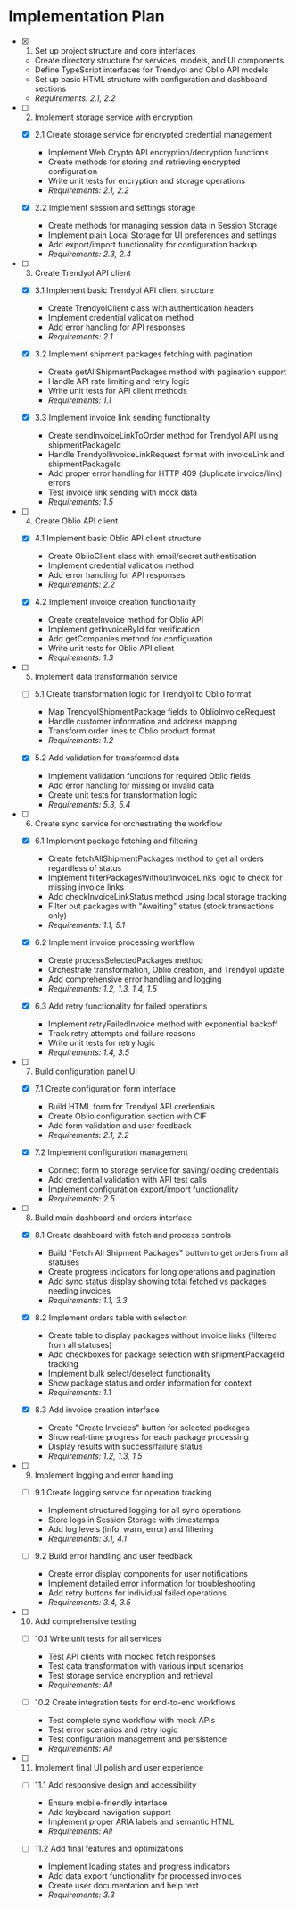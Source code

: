 # Implementation Plan

- [x] 1. Set up project structure and core interfaces





  - Create directory structure for services, models, and UI components
  - Define TypeScript interfaces for Trendyol and Oblio API models
  - Set up basic HTML structure with configuration and dashboard sections
  - _Requirements: 2.1, 2.2_

- [ ] 2. Implement storage service with encryption
  - [x] 2.1 Create storage service for encrypted credential management





    - Implement Web Crypto API encryption/decryption functions
    - Create methods for storing and retrieving encrypted configuration
    - Write unit tests for encryption and storage operations
    - _Requirements: 2.1, 2.2_

  - [x] 2.2 Implement session and settings storage






    - Create methods for managing session data in Session Storage
    - Implement plain Local Storage for UI preferences and settings
    - Add export/import functionality for configuration backup
    - _Requirements: 2.3, 2.4_

- [ ] 3. Create Trendyol API client
  - [x] 3.1 Implement basic Trendyol API client structure






    - Create TrendyolClient class with authentication headers
    - Implement credential validation method
    - Add error handling for API responses
    - _Requirements: 2.1_

  - [x] 3.2 Implement shipment packages fetching with pagination






    - Create getAllShipmentPackages method with pagination support
    - Handle API rate limiting and retry logic
    - Write unit tests for API client methods
    - _Requirements: 1.1_

  - [x] 3.3 Implement invoice link sending functionality






    - Create sendInvoiceLinkToOrder method for Trendyol API using shipmentPackageId
    - Handle TrendyolInvoiceLinkRequest format with invoiceLink and shipmentPackageId
    - Add proper error handling for HTTP 409 (duplicate invoice/link) errors
    - Test invoice link sending with mock data
    - _Requirements: 1.5_

- [ ] 4. Create Oblio API client
  - [x] 4.1 Implement basic Oblio API client structure






    - Create OblioClient class with email/secret authentication
    - Implement credential validation method
    - Add error handling for API responses
    - _Requirements: 2.2_

  - [x] 4.2 Implement invoice creation functionality






    - Create createInvoice method for Oblio API
    - Implement getInvoiceById for verification
    - Add getCompanies method for configuration
    - Write unit tests for Oblio API client
    - _Requirements: 1.3_

- [ ] 5. Implement data transformation service
  - [ ] 5.1 Create transformation logic for Trendyol to Oblio format






    - Map TrendyolShipmentPackage fields to OblioInvoiceRequest
    - Handle customer information and address mapping
    - Transform order lines to Oblio product format
    - _Requirements: 1.2_

  - [x] 5.2 Add validation for transformed data






    - Implement validation functions for required Oblio fields
    - Add error handling for missing or invalid data
    - Create unit tests for transformation logic
    - _Requirements: 5.3, 5.4_

- [ ] 6. Create sync service for orchestrating the workflow
  - [x] 6.1 Implement package fetching and filtering






    - Create fetchAllShipmentPackages method to get all orders regardless of status
    - Implement filterPackagesWithoutInvoiceLinks logic to check for missing invoice links
    - Add checkInvoiceLinkStatus method using local storage tracking
    - Filter out packages with "Awaiting" status (stock transactions only)
    - _Requirements: 1.1, 5.1_

  - [x] 6.2 Implement invoice processing workflow





    - Create processSelectedPackages method
    - Orchestrate transformation, Oblio creation, and Trendyol update
    - Add comprehensive error handling and logging
    - _Requirements: 1.2, 1.3, 1.4, 1.5_

  - [x] 6.3 Add retry functionality for failed operations





    - Implement retryFailedInvoice method with exponential backoff
    - Track retry attempts and failure reasons
    - Write unit tests for retry logic
    - _Requirements: 1.4, 3.5_

- [ ] 7. Build configuration panel UI
  - [x] 7.1 Create configuration form interface





    - Build HTML form for Trendyol API credentials
    - Create Oblio configuration section with CIF
    - Add form validation and user feedback
    - _Requirements: 2.1, 2.2_

  - [x] 7.2 Implement configuration management





    - Connect form to storage service for saving/loading credentials
    - Add credential validation with API test calls
    - Implement configuration export/import functionality
    - _Requirements: 2.5_

- [ ] 8. Build main dashboard and orders interface
  - [x] 8.1 Create dashboard with fetch and process controls





    - Build "Fetch All Shipment Packages" button to get orders from all statuses
    - Create progress indicators for long operations and pagination
    - Add sync status display showing total fetched vs packages needing invoices
    - _Requirements: 1.1, 3.3_

  - [x] 8.2 Implement orders table with selection





    - Create table to display packages without invoice links (filtered from all statuses)
    - Add checkboxes for package selection with shipmentPackageId tracking
    - Implement bulk select/deselect functionality
    - Show package status and order information for context
    - _Requirements: 1.1_

  - [x] 8.3 Add invoice creation interface





    - Create "Create Invoices" button for selected packages
    - Show real-time progress for each package processing
    - Display results with success/failure status
    - _Requirements: 1.2, 1.3, 1.5_

- [ ] 9. Implement logging and error handling
  - [ ] 9.1 Create logging service for operation tracking
    - Implement structured logging for all sync operations
    - Store logs in Session Storage with timestamps
    - Add log levels (info, warn, error) and filtering
    - _Requirements: 3.1, 4.1_

  - [ ] 9.2 Build error handling and user feedback
    - Create error display components for user notifications
    - Implement detailed error information for troubleshooting
    - Add retry buttons for individual failed operations
    - _Requirements: 3.4, 3.5_

- [ ] 10. Add comprehensive testing
  - [ ] 10.1 Write unit tests for all services
    - Test API clients with mocked fetch responses
    - Test data transformation with various input scenarios
    - Test storage service encryption and retrieval
    - _Requirements: All_

  - [ ] 10.2 Create integration tests for end-to-end workflows
    - Test complete sync workflow with mock APIs
    - Test error scenarios and retry logic
    - Test configuration management and persistence
    - _Requirements: All_

- [ ] 11. Implement final UI polish and user experience
  - [ ] 11.1 Add responsive design and accessibility
    - Ensure mobile-friendly interface
    - Add keyboard navigation support
    - Implement proper ARIA labels and semantic HTML
    - _Requirements: All_

  - [ ] 11.2 Add final features and optimizations
    - Implement loading states and progress indicators
    - Add data export functionality for processed invoices
    - Create user documentation and help text
    - _Requirements: 3.3_